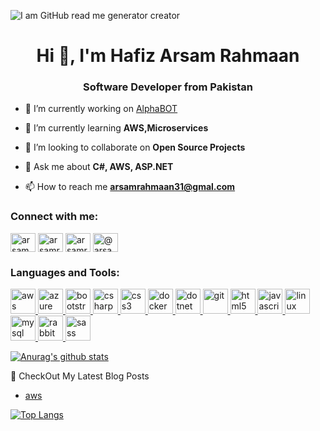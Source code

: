 ![I am GitHub read me generator creator](https://thumbs.gfycat.com/FlusteredFrankHoopoe-size_restricted.gif)


<h1 align="center">Hi 👋, I'm Hafiz Arsam Rahmaan</h1>
<h3 align="center">Software Developer from Pakistan</h3>

- 🔭 I’m currently working on [AlphaBOT](http://alphatradingbot.com/)

- 🌱 I’m currently learning **AWS,Microservices**

- 👯 I’m looking to collaborate on **Open Source Projects**

- 💬 Ask me about **C#, AWS, ASP.NET**

- 📫 How to reach me **arsamrahmaan31@gmal.com**

<p align="left">
<h3 align="left">Connect with me:</h3>
<a href="https://dev.to/arsam31" target="blank"><img align="center" src="https://cdn.jsdelivr.net/npm/simple-icons@3.0.1/icons/dev-dot-to.svg" alt="arsam31" height="30" width="40" /></a>
<a href="https://linkedin.com/in/arsamrahmaan" target="blank"><img align="center" src="https://cdn.jsdelivr.net/npm/simple-icons@3.0.1/icons/linkedin.svg" alt="arsamrahmaan" height="30" width="40" /></a>
<a href="https://fb.com/arsamrahmaan31" target="blank"><img align="center" src="https://cdn.jsdelivr.net/npm/simple-icons@3.0.1/icons/facebook.svg" alt="arsamrahmaan31" height="30" width="40" /></a>
<a href="https://medium.com/@arsamrahmaan31" target="blank"><img align="center" src="https://cdn.jsdelivr.net/npm/simple-icons@3.0.1/icons/medium.svg" alt="@arsamrahmaan31" height="30" width="40" /></a>
</p>

</p>
<h3 align="left">Languages and Tools:</h3>
<p align="left"> <a href="https://aws.amazon.com" target="_blank"> <img src="https://devicons.github.io/devicon/devicon.git/icons/amazonwebservices/amazonwebservices-original-wordmark.svg" alt="aws" width="40" height="40"/> </a> <a href="https://azure.microsoft.com/en-in/" target="_blank"> <img src="https://www.vectorlogo.zone/logos/microsoft_azure/microsoft_azure-icon.svg" alt="azure" width="40" height="40"/> </a> <a href="https://getbootstrap.com" target="_blank"> <img src="https://devicons.github.io/devicon/devicon.git/icons/bootstrap/bootstrap-plain.svg" alt="bootstrap" width="40" height="40"/> </a> <a href="https://www.w3schools.com/cs/" target="_blank"> <img src="https://devicons.github.io/devicon/devicon.git/icons/csharp/csharp-original.svg" alt="csharp" width="40" height="40"/> </a> <a href="https://www.w3schools.com/css/" target="_blank"> <img src="https://devicons.github.io/devicon/devicon.git/icons/css3/css3-original-wordmark.svg" alt="css3" width="40" height="40"/> </a> <a href="https://www.docker.com/" target="_blank"> <img src="https://devicons.github.io/devicon/devicon.git/icons/docker/docker-original-wordmark.svg" alt="docker" width="40" height="40"/> </a> <a href="https://dotnet.microsoft.com/" target="_blank"> <img src="https://devicons.github.io/devicon/devicon.git/icons/dot-net/dot-net-original-wordmark.svg" alt="dotnet" width="40" height="40"/> </a> <a href="https://git-scm.com/" target="_blank"> <img src="https://www.vectorlogo.zone/logos/git-scm/git-scm-icon.svg" alt="git" width="40" height="40"/> </a> <a href="https://www.w3.org/html/" target="_blank"> <img src="https://devicons.github.io/devicon/devicon.git/icons/html5/html5-original-wordmark.svg" alt="html5" width="40" height="40"/> </a> <a href="https://developer.mozilla.org/en-US/docs/Web/JavaScript" target="_blank"> <img src="https://devicons.github.io/devicon/devicon.git/icons/javascript/javascript-original.svg" alt="javascript" width="40" height="40"/> </a> <a href="https://www.linux.org/" target="_blank"> <img src="https://devicons.github.io/devicon/devicon.git/icons/linux/linux-original.svg" alt="linux" width="40" height="40"/> </a> <a href="https://www.mysql.com/" target="_blank"> <img src="https://devicons.github.io/devicon/devicon.git/icons/mysql/mysql-original-wordmark.svg" alt="mysql" width="40" height="40"/> </a> <a href="https://www.rabbitmq.com" target="_blank"> <img src="https://www.vectorlogo.zone/logos/rabbitmq/rabbitmq-icon.svg" alt="rabbitMQ" width="40" height="40"/> </a> <a href="https://sass-lang.com" target="_blank"> <img src="https://devicons.github.io/devicon/devicon.git/icons/sass/sass-original.svg" alt="sass" width="40" height="40"/> </a> </p>



[![Anurag's github stats](https://github-readme-stats.vercel.app/api?username=arsam31)](https://github.com/arsam31)







:book: CheckOut My Latest Blog Posts
<!-- BLOG-POST-LIST:START -->
- [aws](https://dev.to/arsam31/aws-5eo8)
<!-- BLOG-POST-LIST:END -->


[![Top Langs](https://github-readme-stats.vercel.app/api/top-langs/?username=arsam31&langs_count=8)](https://github.com/anuraghazra/github-readme-stats)
